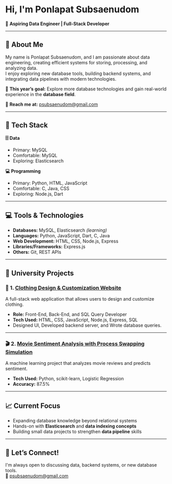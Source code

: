 # Hi, I'm Ponlapat Subsaenudom  

🎯 **Aspiring Data Engineer | Full-Stack Developer**  

---

## 🧠 About Me  
My name is Ponlapat Subsaenudom, and I am passionate about data engineering, creating efficient systems for storing, processing, and analyzing data.  
I enjoy exploring new database tools, building backend systems, and integrating data pipelines with modern technologies.  

📍 **This year’s goal:** Explore more database technologies and gain real-world experience in the **database field**.  

📧 **Reach me at:** [psubsaenudom@gmail.com](mailto:psubsaenudom@gmail.com)

---

## 🧩 Tech Stack  

**🗄️ Data**  
- Primary: MySQL  
- Comfortable: MySQL  
- Exploring: Elasticsearch  

**💻 Programming**  
- Primary: Python, HTML, JavaScript  
- Comfortable: C, Java, CSS  
- Exploring: Node.js, Dart  

---

## 💻 Tools & Technologies  
- **Databases:** MySQL, Elasticsearch *(learning)*  
- **Languages:** Python, JavaScript, Dart, C, Java  
- **Web Development:** HTML, CSS, Node.js, Express  
- **Libraries/Frameworks:** Express.js  
- **Others:** Git, REST APIs  

---

## 🚀 University Projects  

### 🧵 1. [Clothing Design & Customization Website](https://github.com/MUICT-Class/672-projectphase2-sec2_group10)  
A full-stack web application that allows users to design and customize clothing.  
- **Role:** Front-End, Back-End, and SQL Query Developer  
- **Tech Used:** HTML, CSS, JavaScript, Node.js, Express, SQL  
- Designed UI, Developed backend server, and Wrote database queries.

---

### 🎬 2. [Movie Sentiment Analysis with Process Swapping Simulation]([https://github.com/PonlapatSSS/OS_projectr-Antony2008](https://github.com/PonlapatSSS/OS_projerct-Antony2008))  
A machine learning project that analyzes movie reviews and predicts sentiment.  
- **Tech Used:** Python, scikit-learn, Logistic Regression  
- **Accuracy:** 87.5%  

---

## 📈 Current Focus  
- Expanding database knowledge beyond relational systems  
- Hands-on with **Elasticsearch** and **data indexing concepts**  
- Building small data projects to strengthen **data pipeline** skills  

---

## 💬 Let’s Connect!  
I'm always open to discussing data, backend systems, or new database tools.  
📧 [psubsaenudom@gmail.com](mailto:psubsaenudom@gmail.com)
